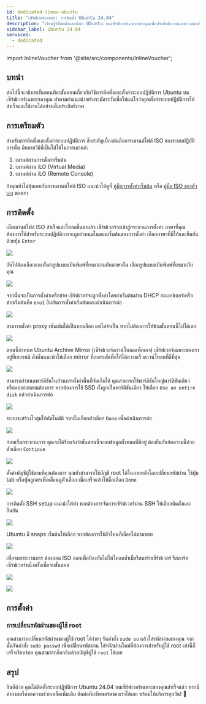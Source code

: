```yaml
---
id: dedicated-linux-ubuntu
title: "เซิร์ฟเวอร์เฉพาะ: การติดตั้ง Ubuntu 24.04"
description: "เรียนรู้วิธีติดตั้งและตั้งค่า Ubuntu บนเซิร์ฟเวอร์เฉพาะของคุณเพื่อประสิทธิภาพและความน่าเชื่อถือสูงสุด → เรียนรู้เพิ่มเติมตอนนี้"
sidebar_label: Ubuntu 24.04
services:
  - dedicated
---
```


import InlineVoucher from '@site/src/components/InlineVoucher';

## บทนำ

ต่อไปนี้จะอธิบายขั้นตอนทีละขั้นตอนเกี่ยวกับวิธีการติดตั้งและตั้งค่าระบบปฏิบัติการ Ubuntu บนเซิร์ฟเวอร์เฉพาะของคุณ ทำตามคำแนะนำอย่างระมัดระวังเพื่อให้แน่ใจว่าคุณตั้งค่าระบบปฏิบัติการได้สำเร็จและใช้งานได้อย่างเต็มประสิทธิภาพ

<InlineVoucher />

## การเตรียมตัว

สำหรับการติดตั้งและตั้งค่าระบบปฏิบัติการ สิ่งสำคัญเบื้องต้นคือการเมานต์ไฟล์ ISO ของระบบปฏิบัติการนั้น มีหลายวิธีที่เป็นไปได้ในการเมานต์:

1. เมานต์ผ่านการตั้งค่าเริ่มต้น
2. เมานต์ผ่าน iLO (Virtual Media)
3. เมานต์ผ่าน iLO (Remote Console)

ถ้าคุณยังไม่คุ้นเคยกับการเมานต์ไฟล์ ISO แนะนำให้ดูที่ [คู่มือการตั้งค่าเริ่มต้น](dedicated-setup.md) หรือ [คู่มือ ISO ของตัวเอง](dedicated-iso.md) ของเรา



## การติดตั้ง

เมื่อเมานต์ไฟล์ ISO สำเร็จและโหลดขึ้นมาแล้ว เซิร์ฟเวอร์จะเข้าสู่กระบวนการตั้งค่า ภาษาที่คุณต้องการใช้สำหรับระบบปฏิบัติการจะถูกกำหนดในตอนเริ่มต้นของการตั้งค่า เลือกภาษาที่มีให้และยืนยันด้วยปุ่ม `Enter`

![](https://screensaver01.zap-hosting.com/index.php/s/yrHMNzstM23XZH6/preview)

ถัดไปต้องเลือกและตั้งค่ารูปแบบแป้นพิมพ์ที่เหมาะสมกับภาษานั้น เลือกรูปแบบแป้นพิมพ์ที่เหมาะกับคุณ

![](https://screensaver01.zap-hosting.com/index.php/s/x9kYGEWS5fy7Wjp/preview)

จากนั้นจะเป็นการตั้งค่าเครือข่าย เซิร์ฟเวอร์จะถูกตั้งค่าโดยค่าเริ่มต้นผ่าน DHCP อะแดปเตอร์เครือข่ายเริ่มต้นคือ `eno1` ยืนยันการตั้งค่าเริ่มต้นและดำเนินการต่อ

![](https://screensaver01.zap-hosting.com/index.php/s/6mr5kAKJQ39iJt5/preview)

สามารถตั้งค่า proxy เพิ่มเติมได้เป็นทางเลือก แต่ไม่จำเป็น หากไม่ต้องการให้ข้ามขั้นตอนนี้ไปได้เลย

![](https://screensaver01.zap-hosting.com/index.php/s/tz97Ee8ZQkxAGGb/preview)

ตอนนี้กำหนด Ubuntu Archive Mirror (เซิร์ฟเวอร์ดาวน์โหลดแพ็กเกจ) เซิร์ฟเวอร์เฉพาะของเราอยู่ที่เยอรมนี ดังนั้นแนะนำให้เลือก mirror ที่เยอรมนีเพื่อให้ได้ความเร็วดาวน์โหลดที่ดีที่สุด

![](https://screensaver01.zap-hosting.com/index.php/s/xNknNyWAbd5DnsZ/preview)

สามารถกำหนดพาร์ติชันในส่วนการตั้งค่าพื้นที่จัดเก็บได้ คุณสามารถใช้พาร์ติชันใหญ่พาร์ติชันเดียว หรือแบ่งย่อยตามต้องการ หากต้องการใช้ SSD ทั้งลูกเป็นพาร์ติชันเดียว ให้เลือก `Use an entire disk` แล้วดำเนินการต่อ

![](https://screensaver01.zap-hosting.com/index.php/s/2dJ9oeMGjpWn6cZ/preview)

ระบบจะสร้างโวลุ่มให้อัตโนมัติ จากนั้นเลือกตัวเลือก `Done` เพื่อดำเนินการต่อ

![](https://screensaver01.zap-hosting.com/index.php/s/WXfzt57Rtm2SQLD/preview)

ก่อนเริ่มกระบวนการ คุณจะได้รับแจ้งว่าขั้นตอนนี้จะลบข้อมูลทั้งหมดที่มีอยู่ ต้องยืนยันข้อความนี้ด้วยตัวเลือก `Continue`

![](https://screensaver01.zap-hosting.com/index.php/s/L3YcGNbYWpMmaDj/preview)

ตั้งค่าบัญชีผู้ใช้ตามที่คุณต้องการ คุณยังสามารถใช้บัญชี root ได้ในภายหลังโดยเปลี่ยนรหัสผ่าน ใช้ปุ่ม tab หรือปุ่มลูกศรเพื่อเลื่อนดูตัวเลือก เมื่อเสร็จแล้วให้ติ๊กเลือก `Done`

![](https://screensaver01.zap-hosting.com/index.php/s/mqrjmF2ZmA2Qj9z/preview)

การติดตั้ง SSH setup แนะนำให้ทำ หากต้องการจัดการเซิร์ฟเวอร์ผ่าน SSH ให้เลือกติดตั้งและยืนยัน

![](https://screensaver01.zap-hosting.com/index.php/s/Xz3zzMdZ6C523ip/preview)

Ubuntu มี snaps เริ่มต้นให้เลือก หากต้องการใช้ตัวไหนก็เลือกได้ตามชอบ

![](https://screensaver01.zap-hosting.com/index.php/s/wcGiSwX935jXeex/preview)

เพื่อจบกระบวนการ ต้องถอด ISO ออกเพื่อป้องกันไม่ให้โหลดซ้ำเมื่อรีสตาร์ทเซิร์ฟเวอร์ รีสตาร์ทเซิร์ฟเวอร์หนึ่งครั้งเพื่อจบขั้นตอน

![](https://screensaver01.zap-hosting.com/index.php/s/SzrxCtJTx2S8Nef/preview)



![](https://screensaver01.zap-hosting.com/index.php/s/x3BRLSepSDFnYGA/preview)



## การตั้งค่า



### การเปลี่ยนรหัสผ่านของผู้ใช้ root

คุณสามารถเปลี่ยนรหัสผ่านของผู้ใช้ root ได้ง่ายๆ รันคำสั่ง `sudo su` แล้วใส่รหัสผ่านของคุณ จากนั้นรันคำสั่ง `sudo passwd` เพื่อเปลี่ยนรหัสผ่าน ใส่รหัสผ่านใหม่ที่ต้องการสำหรับผู้ใช้ root เท่านี้ก็เสร็จเรียบร้อย คุณสามารถล็อกอินด้วยบัญชีผู้ใช้ `root` ได้เลย



## สรุป

ยินดีด้วย คุณได้ติดตั้งระบบปฏิบัติการ Ubuntu 24.04 บนเซิร์ฟเวอร์เฉพาะของคุณสำเร็จแล้ว หากมีคำถามหรือขอความช่วยเหลือเพิ่มเติม ติดต่อทีมซัพพอร์ตของเราได้เลย พร้อมให้บริการทุกวัน! 🙂






<InlineVoucher />